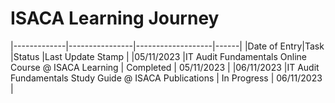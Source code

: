 # ISACA Learning Journey

|-------------|----------------|-------------------|------|
|Date of Entry|Task            |Status             |Last Update Stamp |
|05/11/2023   |IT Audit Fundamentals Online Course @ ISACA Learning | Completed | 05/11/2023 |
|06/11/2023   |IT Audit Fundamentals Study Guide @ ISACA Publications | In Progress | 06/11/2023 |